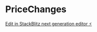 # PriceChanges

[Edit in StackBlitz next generation editor ⚡️](https://stackblitz.com/~/github.com/DANIELTPYLE/PriceChanges)